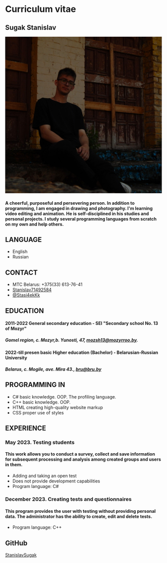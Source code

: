 # Curriculum vitae

## Sugak Stanislav

![failed](_stanislavv_1708039767833.jpeg)        

#### A cheerful, purposeful and persevering person. In addition to programming, I am engaged in drawing and photography. I'm learning video editing and animation. He is self-disciplined in his studies and personal projects. I study several programming languages from scratch on my own and help others.

## LANGUAGE               
+ English
+ Russian
                                
## CONTACT
+ MTC Belarus: +375(33) 613-76-41
+ [Stanislav71492584](https://mail.google.com/mail/u/0/#inbox "My gmail.com")
+ [@Stasi4ekKk](https://web.telegram.org/k/#@Stasi4ekKk "My telegram")

## EDUCATION
#### 2011-2022 General secondary education - SEI "Secondary school  No.  13 of Mozyr"
##### Gomel region, c. Mozyr,b. Yunosti, 47, mozsh13@mozyrroo.by.
                    
#### 2022-till presen basic Higher education (Bachelor) - Belarusian-Russian University
##### Belarus, c. Mogile, ave. Mira 43., bru@bru.by

## PROGRAMMING IN
+ C# basic knowledge. OOP. The profiling language.
+ C++ basic knowledge. OOP.
+ HTML creating high-quality website markup
+ CSS proper use of styles


## EXPERIENCE
### May 2023. Testing students
#### This work allows you to conduct a survey, collect and save information for subsequent processing and analysis among created groups and users in them.
+ Adding and taking an open test
+ Does not provide development capabilities
+ Program language: C#
                                    
### December 2023. Creating tests and questionnaires
                           
#### This program provides the user with testing without providing personal data. The administrator has the ability to create, edit and delete tests.
+ Program language: C++

## GitHub 
[StanislavSugak](https://github.com/StanislavSugak)
